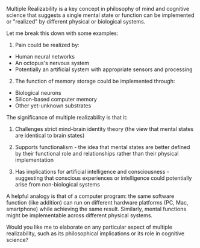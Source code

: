 Multiple Realizability is a key concept in philosophy of mind and cognitive science that suggests a single mental state or function can be implemented or "realized" by different physical or biological systems. 

Let me break this down with some examples:

1. Pain could be realized by:
- Human neural networks
- An octopus's nervous system
- Potentially an artificial system with appropriate sensors and processing

2. The function of memory storage could be implemented through:
- Biological neurons
- Silicon-based computer memory
- Other yet-unknown substrates

The significance of multiple realizability is that it:

1. Challenges strict mind-brain identity theory (the view that mental states are identical to brain states)

2. Supports functionalism - the idea that mental states are better defined by their functional role and relationships rather than their physical implementation

3. Has implications for artificial intelligence and consciousness - suggesting that conscious experiences or intelligence could potentially arise from non-biological systems

A helpful analogy is that of a computer program: the same software function (like addition) can run on different hardware platforms (PC, Mac, smartphone) while achieving the same result. Similarly, mental functions might be implementable across different physical systems.

Would you like me to elaborate on any particular aspect of multiple realizability, such as its philosophical implications or its role in cognitive science?
